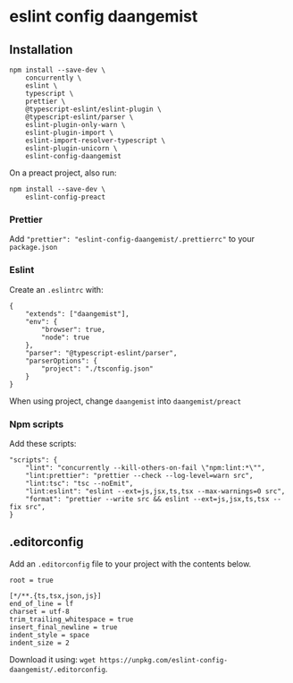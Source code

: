 # eslint config daangemist

## Installation

    npm install --save-dev \
        concurrently \
        eslint \
        typescript \
        prettier \
        @typescript-eslint/eslint-plugin \
        @typescript-eslint/parser \
        eslint-plugin-only-warn \
        eslint-plugin-import \
        eslint-import-resolver-typescript \
        eslint-plugin-unicorn \
        eslint-config-daangemist

On a preact project, also run:

    npm install --save-dev \
        eslint-config-preact

### Prettier

Add `"prettier": "eslint-config-daangemist/.prettierrc"` to your `package.json`

### Eslint

Create an `.eslintrc` with:

    {
        "extends": ["daangemist"],
        "env": {
            "browser": true,
            "node": true
        },
        "parser": "@typescript-eslint/parser",
        "parserOptions": {
            "project": "./tsconfig.json"
        }
    }

When using project, change `daangemist` into `daangemist/preact`

### Npm scripts

Add these scripts:

    "scripts": {
        "lint": "concurrently --kill-others-on-fail \"npm:lint:*\"",
        "lint:prettier": "prettier --check --log-level=warn src",
        "lint:tsc": "tsc --noEmit",
        "lint:eslint": "eslint --ext=js,jsx,ts,tsx --max-warnings=0 src",
        "format": "prettier --write src && eslint --ext=js,jsx,ts,tsx --fix src",
    }

## .editorconfig

Add an `.editorconfig` file to your project with the contents below.

```
root = true

[*/**.{ts,tsx,json,js}]
end_of_line = lf
charset = utf-8
trim_trailing_whitespace = true
insert_final_newline = true
indent_style = space
indent_size = 2
```

Download it using: `wget https://unpkg.com/eslint-config-daangemist/.editorconfig`.

